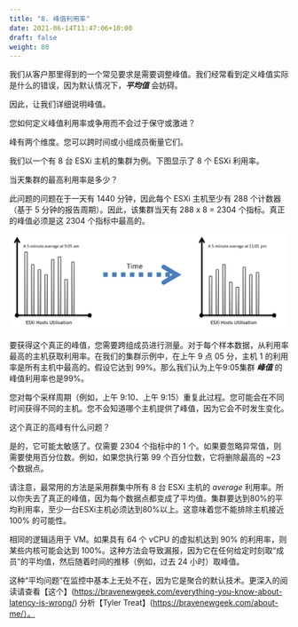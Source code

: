 ```yaml
---
title: "8. 峰值利用率"
date: 2021-06-14T11:47:06+10:00
draft: false
weight: 80
---
```


我们从客户那里得到的一个常见要求是需要调整峰值。我们经常看到定义峰值实际是什么的错误，因为默认情况下，***平均值*** 会妨碍。

因此，让我们详细说明峰值。

您如何定义峰值利用率或争用而不会过于保守或激进？

峰有两个维度。您可以跨时间或小组成员衡量它们。

我们以一个有 8 台 ESXi 主机的集群为例。下图显示了 8 个 ESXi 利用率。

当天集群的最高利用率是多少？

此问题的问题在于一天有 1440 分钟，因此每个 ESXi 主机至少有 288 个计数器（基于 5 分钟的报告周期）。因此，该集群当天有 288 x 8 = 2304 个指标。真正的峰值必须是这 2304 个指标中最高的。

![主机利用率随时间变化](1.3.8-fig-1.png)

要获得这个真正的峰值，您需要跨组成员进行测量。对于每个样本数据，从利用率最高的主机获取利用率。在我们的集群示例中，在上午 9 点 05 分，主机 1 的利用率是所有主机中最高的。假设它达到 99%。那么我们认为上午9:05集群 ***峰值*** 的峰值利用率也是99%。

您对每个采样周期（例如，上午 9:10、上午 9:15）重复此过程。您可能会在不同时间获得不同的主机。您不会知道哪个主机提供了峰值，因为它会不时发生变化。

这个真正的高峰有什么问题？

是的，它可能太敏感了。仅需要 2304 个指标中的 1 个。如果要忽略异常值，则需要使用百分位数。例如，如果您执行第 99 个百分位数，它将删除最高的 ~23 个数据点。

请注意，最常用的方法是采用群集中所有 8 台 ESXi 主机的 _average_ 利用率。所以你失去了真正的峰值，因为每个数据点都变成了平均值。集群要达到80%的平均利用率，至少一台ESXi主机必须达到80%以上。这意味着您不能排除主机接近 100% 的可能性。

相同的逻辑适用于 VM。如果具有 64 个 vCPU 的虚拟机达到 90% 的利用率，则某些内核可能会达到 100%。这种方法会导致漏报，因为它在任何给定时刻取“成员”的平均值，然后随着时间的推移（例如，过去 24 小时）取峰值。

这种“平均问题”在监控中基本上无处不在，因为它是聚合的默认技术。更深入的阅读请查看【这个】(https://bravenewgeek.com/everything-you-know-about-latency-is-wrong/) 分析【Tyler Treat】(https://bravenewgeek.com/about-me/）。